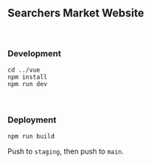 ## Searchers Market Website

<br>

### Development

```
cd ../vue
npm install
npm run dev
```


<br>


### Deployment


```
npm run build
```

Push to `staging`, then push to `main`.